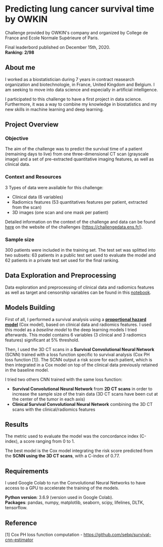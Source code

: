 # Predicting lung cancer survival time by OWKIN

Challenge provided by OWKIN's company and organized by College de France and Ecole Normale Supérieure of Paris.

Final leaderbord published on December 15th, 2020.  
**Ranking: 2/98** 

## About me
I worked as a biostatistician during 7 years in contract reasearch organization and biotechnologie, in France, United Kingdom and Belgium.
I am seeking to move into data science and especially in artificial intelligence.

I participated to this challenge to have a first project in data science. Furthermore, it was a way to combine my knowledge in biostatistics and my new skills in machine learning and deep learning.

## Project Overview

### Objective

The aim of the challenge was to predict the survival time of a patient (remaining days to live) from one three-dimensional CT scan (grayscale image) and a set of pre-extracted quantitative imaging features, as well as clinical data.

### Context and Resources

 3 Types of data were available for this challenge:
 * Clinical data (6 variables)
 * Radiomics features (53 quantitatives features per patient, extracted from the scan)
 * 3D images (one scan and one mask per patient)

Detailed information on the context of the challenge and data can be found [here](https://challengedata.ens.fr/participants/challenges/33/) on the website of the challenges (https://challengedata.ens.fr/).

### Sample size

300 patients were included in the training set. 
The test set was splitted into two subsets: 63 patients in a public test set used to evaluate the model and 62 patients in a private test set used for the final ranking.

## Data Exploration and Preprocessing

Data exploration and preprocessing of clinical data and radiomics features as well as target and censorship variables can be found in this [notebook](https://github.com/BastienBotrel/Predicting-lung-cancer-survival-time-by-OWKIN/blob/main/Preprocessing.ipynb).

## Models Building

First of all, I performed a survival analysis using a **[proportional hazard model](https://github.com/BastienBotrel/Predicting-lung-cancer-survival-time-by-OWKIN/blob/main/Cox_Model.ipynb)** (Cox model), based on clinical data and radiomics features. I used this model as a *baseline model* to the deep learning models I tried afterwards. This model contains 6 variables (3 clinical and 3 radiomics features) significant at 5% threshold.

Then, I used the 3D CT scans in a **Survival Convolutional Neural Network** (SCNN) trained with a loss function specific to survival analysis (Cox PH loss function [1]). The SCNN output a risk score for each patient, which is then integrated in a Cox model on top of the clinical data previously retained in the baseline model.

I tried two others CNN trained with the same loss function:
* **Survival Convolutional Neural Network** from **2D CT scans** in order to increase the sample size of the train data (3D CT scans have been cut at the center of the tumor in each axis)
* **Clinical Survival Convolutional Neural Network** combining the 3D CT scans with the clinical/radiomics features

## Results

The metric used to evaluate the model was the concordance index (C-index), a score ranging from 0 to 1.

The best model is the Cox model integrating the risk score predicted from the **SCNN using the 3D CT scans**, with a C-index of 0.77.

## Requirements

I used Google Colab to run the Convolutional Neural Networks to have access to a GPU to accelerate the training of the models.

**Python version**: 3.6.9 (version used in Google Colab).  
**Packages**: pandas, numpy, matplotlib, seaborn, scipy, lifelines, DLTK, tensorflow.

## Reference 

[1] Cox PH loss function computation - https://github.com/sebp/survival-cnn-estimator
